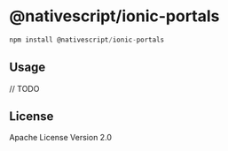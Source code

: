 # @nativescript/ionic-portals

```javascript
npm install @nativescript/ionic-portals
```

## Usage

// TODO

## License

Apache License Version 2.0
